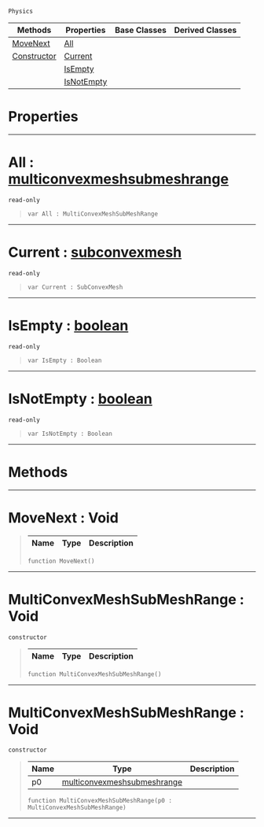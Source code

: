  `Physics`

|Methods|Properties|Base Classes|Derived Classes|
|---|---|---|---|
|[ MoveNext](multiconvexmeshsubmeshrange.md#movenext-void)|[ All](multiconvexmeshsubmeshrange.md#all-zilch-engine-document)| | |
|[ Constructor](multiconvexmeshsubmeshrange.md#multiconvexmeshsubmeshra)|[ Current](multiconvexmeshsubmeshrange.md#current-zilch-engine-docu)| | |
| |[ IsEmpty](multiconvexmeshsubmeshrange.md#isempty-zilch-engine-docu)| | |
| |[ IsNotEmpty](multiconvexmeshsubmeshrange.md#isnotempty-zilch-engine-d)| | |


 #  Properties


---  
 #  All : [multiconvexmeshsubmeshrange](multiconvexmeshsubmeshrange.md)

 `read-only`

> 
> ```TS:Nada
> var All : MultiConvexMeshSubMeshRange


---  
 #  Current : [subconvexmesh](subconvexmesh.md)

 `read-only`

> 
> ```TS:Nada
> var Current : SubConvexMesh


---  
 #  IsEmpty : [boolean](../nada_base_types/boolean.md)

 `read-only`

> 
> ```TS:Nada
> var IsEmpty : Boolean


---  
 #  IsNotEmpty : [boolean](../nada_base_types/boolean.md)

 `read-only`

> 
> ```TS:Nada
> var IsNotEmpty : Boolean


---  
 #  Methods


---  
 #  MoveNext : Void

> 
> |Name|Type|Description|
> |---|---|---|
> ```TS:Nada
> function MoveNext()
> ``` 


---  
 #  MultiConvexMeshSubMeshRange : Void

 `constructor`

> 
> |Name|Type|Description|
> |---|---|---|
> ```TS:Nada
> function MultiConvexMeshSubMeshRange()
> ``` 


---  
 #  MultiConvexMeshSubMeshRange : Void

 `constructor`

> 
> |Name|Type|Description|
> |---|---|---|
> |p0|[multiconvexmeshsubmeshrange](multiconvexmeshsubmeshrange.md)| |
> ```TS:Nada
> function MultiConvexMeshSubMeshRange(p0 : MultiConvexMeshSubMeshRange)
> ``` 


---  
 

 